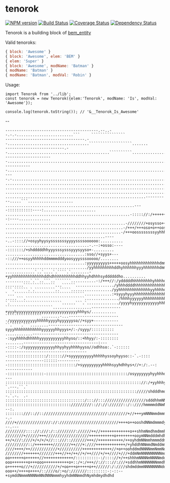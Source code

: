 tenorok
=======
[![NPM version](http://img.shields.io/npm/v/tenorok.svg?style=flat)](http://www.npmjs.org/package/tenorok) [![Build Status](http://img.shields.io/travis/Yeti-or/tenorok/master.svg?style=flat&label=tests)](https://travis-ci.org/Yeti-or/tenorok) [![Coverage Status](https://img.shields.io/coveralls/Yeti-or/tenorok.svg?branch=master&style=flat)](https://coveralls.io/r/Yeti-or/tenorok) [![Dependency Status](http://img.shields.io/david/Yeti-or/tenorok.svg?style=flat)](https://david-dm.org/Yeti-or/tenorok)

Tenorok is a building block of [bem_entity](https://github.com/bem-contrib/bem-entity)

Valid tenoroks: 
```js
{ block: 'Awesome' }
{ block: 'Awesome', elem: 'BEM' }
{ elem: 'Super' }
{ block: 'Awesome', modName: 'Batman' }
{ modName: 'Batman' }
{ modName: 'Batman', modVal: 'Robin' }
```

Usage:
```es6
import Tenorok from '../lib';
const tenorok = new Tenorok({elem:'Tenorok', modName: 'Is', modVal: 'Awesome'});

console.log(tenorok.toString()); // '&__Tenorok_Is_Awesome'
```

--

```
-----------------------------------------.--..--.-.-.........................```     ```````````````
-----------------------------------.--....................................```````````````````.......
--------------------------.--.............................................``````````................
---------------------...............................................................................
------------........................................................................................
----.-..............................................................................................
....................................................................................................
....................................................................................................
....................................................................................................
..............................................................----------.....```....................
.........................................................----:::::::::::----:.......................
.......................................................-::::://:/++++++/:::::::--:----..............
.....................................................-////////+osysso+++++//////:::::::.............
....................................................-/+++/+++oso+o++oosssssoooo+++++o++/-...........
...................................................-/+++oossssssssyyhhhhyyysssssooooooo+/...........
............................................-----..-:::://+osyyhyysysssssssyyyyssssoooooo:..........
.....................................-.--:+osso:-----:::::::/+shdddddhhyyysssysssyyysyyso+-.........
...................................:sso//+syys+----::///++osyyhhhhhddmmmmdddyoosyyysssooooo/........
...................................:yyyyyyyyys+++++oosyhhhhhhhhhhhhhdmmmmddysssosddhhhyssoo:........
..................................../yyhhhhhhhhhddhyhhhhhhyyyhhhhhhhdmmddhyyhyyyshddddddhy:.........
.............`..`....`.````.`........-+yyhhhhhhhhhhhhhhddhdhhhhhhhhhhddhhyyhdhhhsyddddddho..........
...........`.``..```..```````...........-:/+++//:/ydddddhhhhhhhhhyhhhhdhhyhddhyysydddddddy-.........
........``````````````...``````................./yhhhddddhhhhhhhhhhhhhhhhyhyhyyyyhdddddddy..........
```.``````.`.`````````..`````................../yyhhhhhhhhhhhhhhyyhhhhdhyhhyyyyyhhdmmmdddo..........
`...```````````````````````````````............:+syyyhyyyhhhhhhhhhhhhhhhyyyyhyyyyhdmmmddh-..........
.....```.``````````````````````````.............../hhhhyyyyyyhhhhhhhhhhhyyyhhyyyyhdmmdddo...........
`.```````````````````````......```.`............../yyyyhyyyyyyyyyyyyhhhyyyyyhyyyyyhdddhhs...........
`````````````````````.................-------------+yyyhyyyyyyyyyyyyyyyyyyyyyyyyyyyhhhys/...........
````````````````........-...-----------------------/yyyyyyyyyyyyhhhhhyyyyhyyyyyyso//+syy+-----------
``.````.```........---------------------------------syyyhhhhhhhhhhhhyyyyyyhhyyys+/:-/syyy/::::::::::
............---------------------------------------:syyhhhhdhhhhhyyyyyyyyyyyhhyso/::+hhyy/:-::::::::
........---------------------------------:----::::-:/syyyyyyyyyyyyyhhyyhyyhhhhyyso//odhhso:.`-::::::
-------------------------------------:::::::::::::::::/:::::://+syyyyyyyyyyhhhhhyssoyhyyso::-`.-::::
-----------------::::::-----------::::::::::::::::::::::::::::::/+syyyyyyyyyhhhhsyyhdhhys+//+:/:.--:
-------------::::::::::::::::-::::::::::::::::::::::::::::::::::::/osyyyyyyyhyyhhhdddyys/-:-///:----
:::::::::::::::::::::::::::::::::::::::::::::::::::::::::::://:/+yyhhhyyyyyhyyyyhdddyyhs/-`.---.``.`
:::::::::::::::::::::::::::::::::::::::::::::::::::::::::://///shdddhmdyyyyhysosyhhhhdh++--.`.-.  .-
:::::::::::::::::::::::::::::::::::/::://::://////////////////sdddhhmNNdyyohdo+yyyydyysso::/.::-.-::
::::::::::::::::::::::::::::://///////:://://://////::/::////hmmmmddNmNmhhydmmdhyyydhhhso/o+//:---:.
::::::::///:://::////////////////////////////:////////+//+++ymNNNmmdmmmdhhhdyy+osyydddyyssoo/:.  -.-
////+///////////////://://////////////////////////++++o++ooshdNNmdmmmdys+/++++ooohdmdhdysso+:---.---
/////////:::://:///:/::////////://////++//+++++++++++++o++shhmNmdhmdmmhs+//+sooohdmmyyyyossso++++/+/
////////+//////+++///////////////////+++++++++++o++++++++ooymNNmdddmhdhdhysossoshhddshyyhyso/:+oo:-.
++/+///:////+/+/+/+//:::///::///////+++//+++++++++++/++oyhdmNNmmhmmmddmdhddyysydmmdhhhyhhs/+oss++o//
//////////::/++++++++////////++///+:////+++++++++++++/+yhddhNNmmdNmddmmmyyhyooshhhddyhyysoyhyso+oyyo
////++++/++////////////+//////////+++++++++++++//+o++oohddmdNNNNmmNmmNddyyhyoyddddhmdhhyhddhyyyohhhh
////////+++++++///////+++//++/++//+/++////+/++////+///+ddmNmNNNNNNNNNmdhyhyyhhdddmmhddhhhdyhhyysdhhy
oo++++++o++++++//+++++++++++++/::::::::::-:/:::://+/++shhhmNNNNmNNNNmddhddyysyhhhdmdddddhdmdhhhdddhy
ooo+++++++o+++ooo+++++++++++o+::/+:/+++//://::://:///+sddhhmNNNNNNNmmdhhmmddhhhdhdmmhmNmmNmmmmmmmmdd
o++++++o///+///////////+/+oo+++o+++++o++//////:/:////shdmddmmNNNNNNNNddNmNmhymdyymdmmydddmmdmymdmddd
ooo++/++++o++++/::////o/:+o/:///////:::::::::-:-::--+symddNmmmNNNNmNNdNNNmmmhyyhdmNNmmdhNymhdmydhdhd
```
